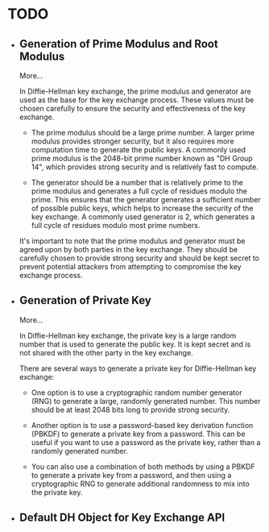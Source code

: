 # TODO 

- ## Generation of Prime Modulus and Root Modulus
    More...

    In Diffie-Hellman key exchange, the prime modulus and generator are used as the base for the key exchange process. These values must be chosen carefully to ensure the security and effectiveness of the key exchange.

    -   The prime modulus should be a large prime number. A larger prime modulus provides stronger security, but it also requires more computation time to generate the public keys. A commonly used prime modulus is the 2048-bit prime number known as "DH Group 14", which provides strong security and is relatively fast to compute.

    -   The generator should be a number that is relatively prime to the prime modulus and generates a full cycle of residues modulo the prime. This ensures that the generator generates a sufficient number of possible public keys, which helps to increase the security of the key exchange. A commonly used generator is 2, which generates a full cycle of residues modulo most prime numbers.

    It's important to note that the prime modulus and generator must be agreed upon by both parties in the key exchange. They should be carefully chosen to provide strong security and should be kept secret to prevent potential attackers from attempting to compromise the key exchange process.

- ## Generation of Private Key
    More...

    In Diffie-Hellman key exchange, the private key is a large random number that is used to generate the public key. It is kept secret and is not shared with the other party in the key exchange.

    There are several ways to generate a private key for Diffie-Hellman key exchange:

    -   One option is to use a cryptographic random number generator (RNG) to generate a large, randomly generated number. This number should be at least 2048 bits long to provide strong security.

    -   Another option is to use a password-based key derivation function (PBKDF) to generate a private key from a password. This can be useful if you want to use a password as the private key, rather than a randomly generated number.

    -   You can also use a combination of both methods by using a PBKDF to generate a private key from a password, and then using a cryptographic RNG to generate additional randomness to mix into the private key.

- ## Default DH Object for Key Exchange API 